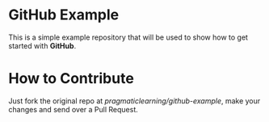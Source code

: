 GitHub Example
==============

This is a simple example repository that will be used to show how to get started with **GitHub**.

How to Contribute
=================

Just fork the original repo at *pragmaticlearning/github-example*, make your changes and send over a Pull Request.

